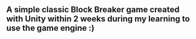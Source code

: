 ## A simple classic Block Breaker game created with Unity within 2 weeks during my learning to use the game engine :)
